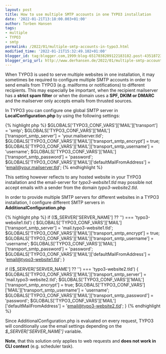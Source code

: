 ```yaml
---
layout: post
title: How to use multiple SMTP accounts in one TYPO3 installation
date: '2022-01-21T13:18:00.003+01:00'
author: Torben Hansen
tags:
- multiple
- TYPO3
- smtp
permalink: /2022/01/multiple-smtp-accounts-in-typo3.html
modified_time: '2022-01-21T15:32:49.102+01:00'
blogger_id: tag:blogger.com,1999:blog-6517038209122183182.post-4351872335620232499
blogger_orig_url: http://www.derhansen.de/2022/01/multiple-smtp-accounts-in-typo3.html
---
```


When TYPO3 is used to serve multiple websites in one installation, it may sometimes be required to configure multiple SMTP accounts in order to send emails from TYPO3 (e.g. mailforms or notifications) to different recipients. This may especially be important, when the recipient mailserver has a **strict spam filter** or when the domain uses a **SPF, DKIM or DMARC** and the mailserver only accepts emails from thrusted sources.

In TYPO3 you can configure one global SMTP server in **LocalConfiguration.php** by using the following settings:

{% highlight php %}
$GLOBALS['TYPO3_CONF_VARS']['MAIL']['transport'] = 'smtp';
$GLOBALS['TYPO3_CONF_VARS']['MAIL']['transport_smtp_server'] = 'your.mailserver.tld';
$GLOBALS['TYPO3_CONF_VARS']['MAIL']['transport_smtp_encrypt'] = true;
$GLOBALS['TYPO3_CONF_VARS']['MAIL']['transport_smtp_username'] = 'username';
$GLOBALS['TYPO3_CONF_VARS']['MAIL']['transport_smtp_password'] = 'password';
$GLOBALS['TYPO3_CONF_VARS']['MAIL']['defaultMailFromAddress'] = 'email@your.mailserver.tld';
{% endhighlight %}

This setting however reflects to any hosted website in your TYPO3 installation and the email-server for _typo3-website1.tld_ may possible not accept emails with a sender from the domain _typo3-website2.tld_.

In order to provide multiple SMTP servers for different websites in a TYPO3 installation, I configure different SMTP servers in **AdditionalConfiguration.php** 

{% highlight php %}
if (($_SERVER['SERVER_NAME'] ?? '') === 'typo3-website1.tld') {
    $GLOBALS['TYPO3_CONF_VARS']['MAIL']['transport_smtp_server'] = 'mail.typo3-website1.tld';
    $GLOBALS['TYPO3_CONF_VARS']['MAIL']['transport_smtp_encrypt'] = true;
    $GLOBALS['TYPO3_CONF_VARS']['MAIL']['transport_smtp_username'] = 'username';
    $GLOBALS['TYPO3_CONF_VARS']['MAIL']['transport_smtp_password'] = 'password';
    $GLOBALS['TYPO3_CONF_VARS']['MAIL']['defaultMailFromAddress'] = 'email@typo3-website1.tld';
}

if (($_SERVER['SERVER_NAME'] ?? '') === 'typo3-website2.tld') {
    $GLOBALS['TYPO3_CONF_VARS']['MAIL']['transport_smtp_server'] = 'mail.typo3-website2.tld';
    $GLOBALS['TYPO3_CONF_VARS']['MAIL']['transport_smtp_encrypt'] = true;
    $GLOBALS['TYPO3_CONF_VARS']['MAIL']['transport_smtp_username'] = 'username';
    $GLOBALS['TYPO3_CONF_VARS']['MAIL']['transport_smtp_password'] = 'password';
    $GLOBALS['TYPO3_CONF_VARS']['MAIL']['defaultMailFromAddress'] = 'email@typo3-website2.tld';
}
{% endhighlight %}

Since AdditionalConfiguration.php is evaluated on every request, TYPO3 will conditionally use the email settings depending on the _$\_SERVER\['SERVER\_NAME'\]_ variable.

**Note**, that this solution only applies to web requests and **does not work in CLI context** (e.g. scheduler task).
